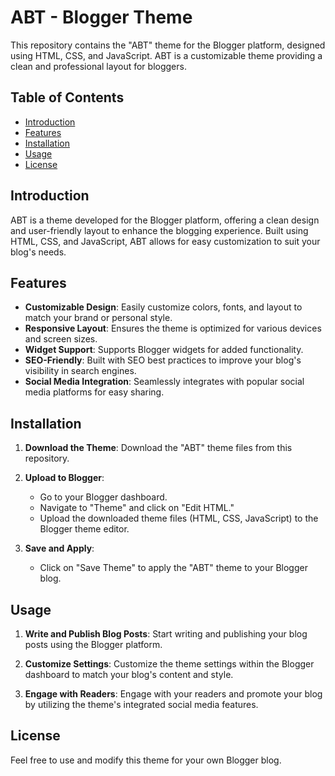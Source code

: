 # ABT - Blogger Theme

This repository contains the "ABT" theme for the Blogger platform, designed using HTML, CSS, and JavaScript. ABT is a customizable theme providing a clean and professional layout for bloggers.

## Table of Contents
- [Introduction](#introduction)
- [Features](#features)
- [Installation](#installation)
- [Usage](#usage)
- [License](#license)

## Introduction

ABT is a theme developed for the Blogger platform, offering a clean design and user-friendly layout to enhance the blogging experience. Built using HTML, CSS, and JavaScript, ABT allows for easy customization to suit your blog's needs.

## Features

- **Customizable Design**: Easily customize colors, fonts, and layout to match your brand or personal style.
- **Responsive Layout**: Ensures the theme is optimized for various devices and screen sizes.
- **Widget Support**: Supports Blogger widgets for added functionality.
- **SEO-Friendly**: Built with SEO best practices to improve your blog's visibility in search engines.
- **Social Media Integration**: Seamlessly integrates with popular social media platforms for easy sharing.

## Installation

1. **Download the Theme**:
   Download the "ABT" theme files from this repository.

2. **Upload to Blogger**:
   - Go to your Blogger dashboard.
   - Navigate to "Theme" and click on "Edit HTML."
   - Upload the downloaded theme files (HTML, CSS, JavaScript) to the Blogger theme editor.

3. **Save and Apply**:
   - Click on "Save Theme" to apply the "ABT" theme to your Blogger blog.

## Usage

1. **Write and Publish Blog Posts**:
   Start writing and publishing your blog posts using the Blogger platform.

2. **Customize Settings**:
   Customize the theme settings within the Blogger dashboard to match your blog's content and style.

3. **Engage with Readers**:
   Engage with your readers and promote your blog by utilizing the theme's integrated social media features.

## License

Feel free to use and modify this theme for your own Blogger blog.
